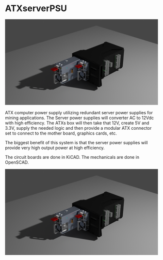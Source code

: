 # ATXserverPSU
![](ATXs.png?raw=true)

ATX computer power supply utilizing redundant server power supplies for mining applications.
The Server power supplies will converter AC to 12Vdc with high efficiency.
The ATXs box will then take that 12V, create 5V and 3.3V, supply the needed logic and then provide a modular ATX connector set to connect to the mother board, graphics cards, etc.

The biggest benefit of this system is that the server power supplies will provide very high output power at high efficiency.

The circuit boards are done in KiCAD.
The mechanicals are done in OpenSCAD.

![](ATXs.png?raw=true)
